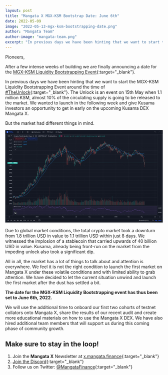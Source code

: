 ```yaml
---
layout: post
title: "Mangata X MGX-KSM Bootstrap Date: June 6th"
date: 2022-05-09
image: "2022-05-13-mgx-ksm-bootstrapping-date.png"
author: "Mangata Team"
author-image: "mangata-team.png"
excerpt: "In previous days we have been hinting that we want to start the MGX-KSM Liquidity Bootstrapping Event around the time of #TheUnlock. The Unlock is an event on 15th May when 1.1 million KSM, almost 10% of the circul<ating supply is going to be released to the market. We wanted to launch in the following week and give Kusama investors an opportunity to get in early on the upcoming Kusama DEX Mangata X. But the market had different things in mind."
---
```

Pioneers,

After a few intense weeks of building we are finally announcing a date for the [MGX-KSM Liquidity Bootstrapping Event](https://blog.mangata.finance/blog/2022-05-09-mgx-ksm-liquidity-bootstrapping-event/){:target="\_blank"}. 

In previous days we have been hinting that we want to start the MGX-KSM Liquidity Bootstrapping Event around the time of [#TheUnlock](https://blog.mangata.finance/blog/2022-05-05-the-unlock-1-million-ksm-released-to-the-market-on-15th-may/){:target="\_blank"}. The Unlock is an event on 15th May when 1.1 million KSM, almost 10% of the circulating supply is going to be released to the market. We wanted to launch in the following week and give Kusama investors an opportunity to get in early on the upcoming Kusama DEX Mangata X.

But the market had different things in mind.

![The total crypto market is losing value](/assets/posts/2022-05-13-total-crypto-market.png)

Due to global market conditions, the total crypto market took a downturn from 1.8 trillion USD in value to 1.1 trillion USD within just 8 days. We witnessed the implosion of a stablecoin that carried upwards of 40 billion USD in value. Kusama, already being front-run on the market from the impeding unlock also took a significant dip.

All in all, the market has a lot of things to talk about and attention is everywhere. We feel it is not the right condition to launch the first market on Mangata X under these volatile conditions and with limited ability to grab attention. We have decided to let the current situation unwind and launch the first market after the dust has settled a bit.

**The date for the MGX-KSM Liquidity Bootstrapping event has thus been set to June 6th, 2022.**

We will use the additional time to onboard our first two cohorts of testnet collators onto Mangata X, share the results of our recent audit and create more educational materials on how to use the Mangata X DEX. We have also hired additional team members that will support us during this coming phase of community growth.

## Make sure to stay in the loop!
1. Join the **Mangata X** Newsletter at [x.mangata.finance](https://x.mangata.finance/){:target="\_blank"}
2. [Join the Discord](https://discord.gg/mangata){:target="\_blank"}
3. Follow us on Twitter: [@MangataFinance](https://twitter.com/MangataFinance){:target="\_blank"}